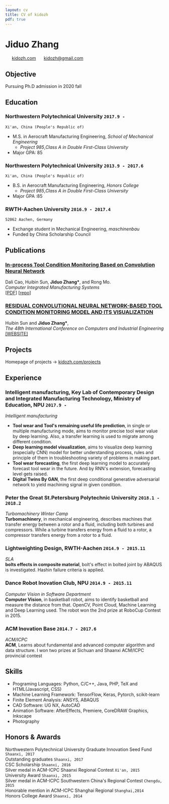 ```yaml
---
layout: cv
title: CV of kidozh
pdf: true
---
```

# Jiduo Zhang

<div id="webaddress">
<i class="fi-home" style="margin-left:1em"></i>
<a href="http://kidozh.com" style="margin-left:0.5em">kidozh.com</a>
<i class="fi-mail" style="margin-left:1em"></i>
<a href="kidozh@gmail.com" style="margin-left:0.5em">kidozh@gmail.com</a>
</div>

## Objective

Pursuing Ph.D admission in 2020 fall

## Education

### __Northwestern Polytechnical University__ `2017.9 -`
```
Xi'an, China (People's Republic of)
```
- M.S. in Aerocraft Manufacturing Engineering, _School of Mechanical Engineering_
    + *Project 985*,*Class A in Double First-Class University*
- Major GPA: 85

### __Northwestern Polytechnical University__ `2013.9 - 2017.6`
```
Xi'an, China (People's Republic of)
```
- B.S. in Aerocraft Manufacturing Engineering, _Honors College_
    + *Project 985*,*Class A in Double First-Class University*
- Major GPA :85

### __RWTH-Aachen University__ `2016.9 - 2017.4`
```
52062 Aachen, Germany
```
- Exchange student in Mechanical Engineering, _maschinenbau_
- Funded by China Scholarship Council

## Publications

### [__In-process Tool Condition Monitoring Based on Convolution Neural Network__]()
Dali Cao, Huibin Sun, __Jiduo Zhang\*__, and Rong Mo.<br>  _Computer Integrated Manufacturing Systems_ <br>
[[PDF](http://cnki.cn-ki.net/KCMS/detail/detail.aspx?dbcode=CJFQ&filename=JSJJ20180913003&dbname=CAPJLAST)]
[[repo](https://github.com/kidozh/keras_detect_tool_wear)]

### [__RESIDUAL CONVOLUTIONAL NEURAL NETWORK-BASED TOOL CONDITION MONITORING MODEL AND ITS VISUALIZATION__]()
Huibin Sun and __Jiduo Zhang\*__,<br>  _The 48th International Conference on Computers and Industrial Engineering_ <br>
[[WEBSITE]](https://cie48.com/)

## Projects
Homepage of projects -> [kidozh.com/projects](https://kidozh.com/projects)

## Experience

### __Intelligent manufacturing, Key Lab of Contemporary Design and Integrated Manufacturing Technology, Ministry of Education, NPU__  `2017.9 - `
_Intelligent manufacturing_<br>
- __Tool wear and Tool's remaining useful life prediction__, in single or multiple manufacturing mode, aims to monitor precise tool wear value by deep learning. Also, a transfer learning is used to migrate among different condition.
- __Deep learning model visualization__, aims to visualize deep learning (especially CNN) model for better understanding process, rules and principle of them in troubleshooting variety of problems in making part.
- __Tool wear forecasting__, the first deep learning model to accurately forecast tool wear in the future. And by RNN's extension, forecasting level gets raised.
- __Digital Twins By GAN__, the first deep conditional generative adversarial network to yield machining signal in given condition.

### __Peter the Great St.Petersburg Polytechnic University__  `2018.1 - 2018.2`
_Turbomachinery Winter Camp_<br>
__Turbomachinery__, in mechanical engineering, describes machines that transfer energy between a rotor and a fluid, including both turbines and compressors. While a turbine transfers energy from a fluid to a rotor, a compressor transfers energy from a rotor to a fluid.

### __Lightweighting Design, RWTH-Aachen__  `2014.9 - 2015.11`
_SLA_<br>
__bolts effects in composite material__, bolt's effect in bolted joint by ABAQUS is investigated. Hashin failure criteria is applied.

### __Dance Robot Inovation Club, NPU__  `2014.9 - 2015.11`
_Computer Vision in Software Department_<br>
__Computer Vision__, in basketball robot, aims to identify basketball and measure the distance from that. OpenCV, Point Cloud, Machine Learning and Deep Learning used. The robot won the 2nd prize at RoboCup Contest in 2015.

### __ACM Inovation Base__  `2014.7 - 2017.6`
_ACM/ICPC_<br>
__ACM__, Learns about fundamental and advanced computer algorithm and data structure. I won two prizes at Sichuan and Shaanxi ACM/ICPC provincial contest

## Skills

- Programing Languages: Python, C/C++, Java, PHP, TeX and HTML(Javascript, CSS)
- Machine Learning Framework: TensorFlow, Keras, Pytorch, scikit-learn
- Finite Element Analysis: ANSYS, ABAQUS
- CAD Software: UG NX, AutoCAD
- Animation Software: AfterEffects, Premiere, CoreDRAW Graphics, Inkscape
- Photography

## Honors & Awards

Northwestern Polytechnical University Graduate Innovation Seed Fund `Shaanxi, 2017`<br>
Outstanding graduates `Shaanxi, 2017`<br>
CSC Scholarship `Shaanxi, 2016` <br>
Silver medal in ACM-ICPC Shaanxi Regional Contest `Xi'an, 2015`<br>
University Award `Shaanxi, 2015` <br>
Silver medal in ACM-ICPC Southwestern China's Regional Contest `Chengdu, 2015`<br>
Honorable mention in ACM-ICPC Shanghai Regional `Shanghai,2014`<br>
Honors College Award `Shaanxi, 2014` <br>

<!-- ### Footer

Last updated: Nov 2018 -->
